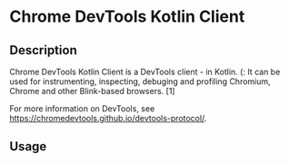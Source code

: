 # Chrome DevTools Kotlin Client

## Description

Chrome DevTools Kotlin Client is a DevTools client - in Kotlin. (: It can be used for instrumenting, inspecting, debuging and profiling Chromium, Chrome and other Blink-based browsers. [1]

For more information on DevTools, see https://chromedevtools.github.io/devtools-protocol/.

## Usage

